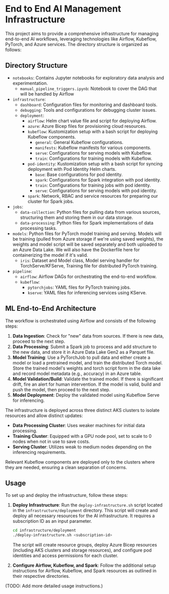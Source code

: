 # End to End AI Management Infrastructure

This project aims to provide a comprehensive infrastructure for managing end-to-end AI workflows, leveraging technologies like Airflow, Kubeflow, PyTorch, and Azure services. The directory structure is organized as follows:

## Directory Structure

- `notebooks`: Contains Jupyter notebooks for exploratory data analysis and experimentation.
  - `manual_pipeline_triggers.ipynb`: Notebook to cover the DAG that will be handled by Airflow
- `infrastructure`:
  - `dashboard`: Configuration files for monitoring and dashboard tools.
  - `debugging`: Tools and configurations for debugging cluster issues.
  - `deployment`:
    - `airflow`: Helm chart value file and script for deploying Airflow.
    - `azure`: Azure Bicep files for provisioning cloud resources.
    - `kubeflow`: Kustomization setup with a bash script for deploying Kubeflow components.
      - `general`: General Kubeflow configurations.
      - `manifests`: Kubeflow manifests for various components.
      - `serve`: Configurations for serving models with Kubeflow.
      - `train`: Configurations for training models with Kubeflow.
    - `pod-identity`: Kustomization setup with a bash script for syncing deployment with Pod Identity Helm charts.
      - `base`: Base configurations for pod identity.
      - `spark`: Configurations for Spark integration with pod identity.
      - `train`: Configurations for training jobs with pod identity.
      - `serve`: Configurations for serving models with pod identity.
    - `spark`: Network, RBAC and service resources for preparing our cluster for Spark jobs.
- `jobs`:
  - `data-collection`: Python files for pulling data from various sources, structuring them and storing them in our data storage.
  - `data-processing`: Python files for Spark implementations of data processing tasks.
- `models`: Python files for PyTorch model training and serving. Models will be training (pulled from Azure storage if we're using saved weights), the weights and model script will be saved separately and both uploaded to an Azure Data Lake. We will also have the Dockerfile here for containerizing the model if it's valid.
  - `iris`: Dataset and Model class, Model serving handler for TorchServe/KFServe, Training file for distributed PyTorch training.
- `pipeline`:
  - `airflow`: Airflow DAGs for orchestrating the end-to-end workflow.
  - `kubeflow`:
    - `pytorchjobs`: YAML files for PyTorch training jobs.
    - `kserve`: YAML files for inferencing services using KServe.

## ML End-to-End Architecture

The workflow is orchestrated using Airflow and consists of the following steps:

1. **Data Ingestion**: Check for "new" data from sources. If there is new data, proceed to the next step.
2. **Data Processing**: Submit a Spark job to process and add structure to the new data, and store it in Azure Data Lake Gen2 as a Parquet file.
3. **Model Training**: Use a PyTorchJob to pull data and either create a model or load a pretrained model, and train the distributed Torch model. Store the trained model's weights and torch script form in the data lake and record model metadata (e.g., accuracy) in an Azure table.
4. **Model Validation/Build**: Validate the trained model. If there is significant drift, fire an alert for human intervention. If the model is valid, build and push the model, then proceed to the next step.
5. **Model Deployment**: Deploy the validated model using Kubeflow Serve for inferencing.

The infrastructure is deployed across three distinct AKS clusters to isolate resources and allow distinct updates:
- **Data Processing Cluster**: Uses weaker machines for initial data processing.
- **Training Cluster**: Equipped with a GPU node pool, set to scale to 0 nodes when not in use to save costs.
- **Serving Cluster**: Utilizes weak to medium nodes depending on the inferencing requirements.

Relevant Kubeflow components are deployed only to the clusters where they are needed, ensuring a clean separation of concerns.

## Usage

To set up and deploy the infrastructure, follow these steps:

1. **Deploy Infrastructure**: Run the `deploy-infrastructure.sh` script located in the `infrastructure/deployment` directory. This script will create and deploy all necessary resources for the AI infrastructure. It requires a subscription ID as an input parameter.

    ```bash
    cd infrastructure/deployment
    ./deploy-infrastructure.sh <subscription-id>
    ```

    The script will create resource groups, deploy Azure Bicep resources (including AKS clusters and storage resources), and configure pod identities and access permissions for each cluster.

2. **Configure Airflow, Kubeflow, and Spark**: Follow the additional setup instructions for Airflow, Kubeflow, and Spark resources as outlined in their respective directories.

(TODO: Add more detailed usage instructions.)
